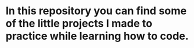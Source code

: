 # In this repository you can find some of the little projects I made to practice while learning how to code. 
